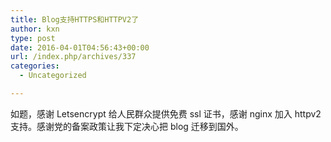 ```yaml
---
title: Blog支持HTTPS和HTTPV2了
author: kxn
type: post
date: 2016-04-01T04:56:43+00:00
url: /index.php/archives/337
categories:
  - Uncategorized

---
```

如题，感谢 Letsencrypt 给人民群众提供免费 ssl 证书，感谢 nginx 加入 httpv2 支持。感谢党的备案政策让我下定决心把 blog 迁移到国外。
